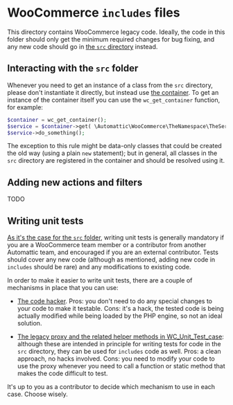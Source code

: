 # WooCommerce `includes` files

This directory contains WooCommerce legacy code. Ideally, the code in this folder should only get the minimum required changes for bug fixing, and any new code should go in [the `src` directory](https://github.com/woocommerce/woocommerce/tree/master/src/README.md) instead.


## Interacting with the `src` folder

Whenever you need to get an instance of a class from the `src` directory, please don't instantiate it directly, but instead use [the container](https://github.com/woocommerce/woocommerce/tree/master/src/README.md#the-container). To get an instance of the container itself you can use the `wc_get_container` function, for example:

```php
$container = wc_get_container();
$service = $container->get( \Automattic\WooCommerce\TheNamespace\TheService::class );
$service->do_something();
```
The exception to this rule might be data-only classes that could be created the old way (using a plain `new` statement); but in general, all classes in the `src` directory are registered in the container and should be resolved using it.


## Adding new actions and filters

TODO


## Writing unit tests

[As it's the case for the `src` folder](https://github.com/woocommerce/woocommerce/tree/master/src/README.md#writing-unit-tests), writing unit tests is generally mandatory if you are a WooCommerce team member or a contributor from another Automattic team, and encouraged if you are an external contributor. Tests should cover any new code (although as mentioned, adding new code in `includes` should be rare) and any modifications to existing code.

In order to make it easier to write unit tests, there are a couple of mechanisms in place that you can use:

* [The code hacker](https://github.com/woocommerce/woocommerce/blob/master/tests/Tools/CodeHacking/README.md). Pros: you don't need to do any special changes to your code to make it testable. Cons: it's a hack, the tested code is being actually modified while being loaded by the PHP engine, so not an ideal solution.

* [The legacy proxy and the related helper methods in WC_Unit_Test_case](https://github.com/woocommerce/woocommerce/tree/master/src/README.md#interacting-with-legacy-code): although these are intended in principle for writing tests for code in the `src` directory, they can be used for `includes` code as well. Pros: a clean approach, no hacks involved. Cons: you need to modify your code to use the proxy whenever you need to call a function or static method that makes the code difficult to test.

It's up to you as a contributor to decide which mechanism to use in each case. Choose wisely.

